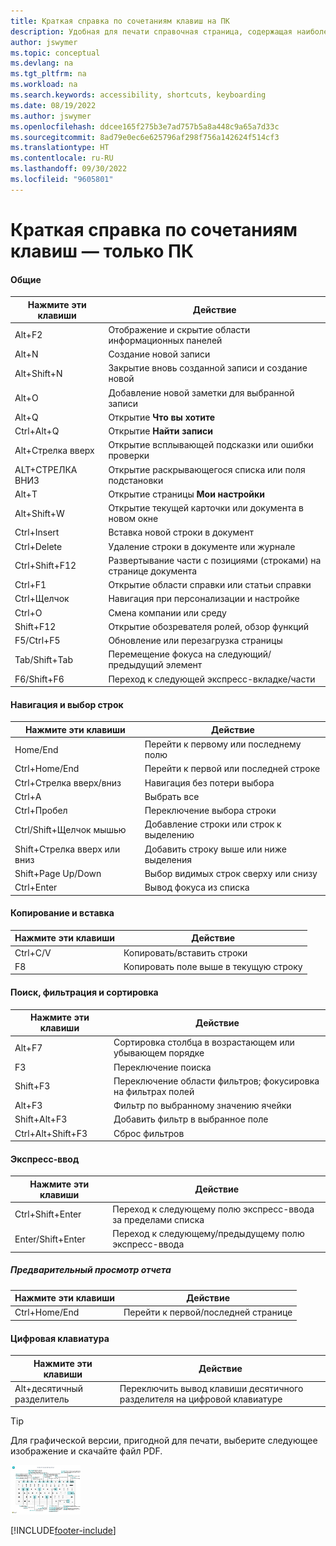 ```yaml
---
title: Краткая справка по сочетаниям клавиш на ПК
description: Удобная для печати справочная страница, содержащая наиболее популярные сочетания клавиш для пользователей ПК.
author: jswymer
ms.topic: conceptual
ms.devlang: na
ms.tgt_pltfrm: na
ms.workload: na
ms.search.keywords: accessibility, shortcuts, keyboarding
ms.date: 08/19/2022
ms.author: jswymer
ms.openlocfilehash: ddcee165f275b3e7ad757b5a8a448c9a65a7d33c
ms.sourcegitcommit: 8ad79e0ec6e625796af298f756a142624f514cf3
ms.translationtype: HT
ms.contentlocale: ru-RU
ms.lasthandoff: 09/30/2022
ms.locfileid: "9605801"
---
```

# <a name="keyboard-quick-reference---pc-only"></a>Краткая справка по сочетаниям клавиш — только ПК

#### <a name="general"></a>Общие

|Нажмите эти клавиши|Действие|  
|-|-|
|Alt+F2|Отображение и скрытие области информационных панелей|
|Alt+N|Создание новой записи|
|Alt+Shift+N|Закрытие вновь созданной записи и создание новой|
|Alt+O|Добавление новой заметки для выбранной записи|
|Alt+Q|Открытие **Что вы хотите**|
|Ctrl+Alt+Q|Открытие **Найти записи**|
|Alt+Стрелка вверх|Открытие всплывающей подсказки или ошибки проверки|
|ALT+СТРЕЛКА ВНИЗ|Открытие раскрывающегося списка или поля подстановки|
|Alt+T|Открытие страницы **Мои настройки**|
|Alt+Shift+W|Открытие текущей карточки или документа в новом окне|
|Ctrl+Insert|Вставка новой строки в документ|
|Ctrl+Delete|Удаление строки в документе или журнале|
|Ctrl+Shift+F12|Развертывание части с позициями (строками) на странице документа|
|Ctrl+F1|Открытие области справки или статьи справки|
|Ctrl+Щелчок|Навигация при персонализации и настройке|
|Ctrl+O|Смена компании или среду|
|Shift+F12|Открытие обозревателя ролей, обзор функций|
|F5/Ctrl+F5|Обновление или перезагрузка страницы|
|Tab/Shift+Tab|Перемещение фокуса на следующий/предыдущий элемент|
|F6/Shift+F6|Переход к следующей экспресс-вкладке/части|

#### <a name="navigate--select-rows"></a>Навигация и выбор строк

|Нажмите эти клавиши|Действие|
|-|-|
|Home/End|Перейти к первому или последнему полю|
|Ctrl+Home/End |Перейти к первой или последней строке|
|Ctrl+Стрелка вверх/вниз|Навигация без потери выбора|
|Ctrl+A |Выбрать все|
|Ctrl+Пробел|Переключение выбора строки|
|Ctrl/Shift+Щелчок мышью|Добавление строки или строк к выделению|
|Shift+Стрелка вверх или вниз|Добавить строку выше или ниже выделения|
|Shift+Page Up/Down|Выбор видимых строк сверху или снизу|
|Ctrl+Enter|Вывод фокуса из списка|

#### <a name="copy--paste"></a>Копирование и вставка

|Нажмите эти клавиши|Действие|
|-|-|
|Ctrl+C/V|Копировать/вставить строки|
|F8|Копировать поле выше в текущую строку|

#### <a name="search-filter--sort"></a>Поиск, фильтрация и сортировка

|Нажмите эти клавиши|Действие|
|-|-|
|Alt+F7|Сортировка столбца в возрастающем или убывающем порядке|
|F3|Переключение поиска|
|Shift+F3|Переключение области фильтров; фокусировка на фильтрах полей|
|Alt+F3|Фильтр по выбранному значению ячейки|
|Shift+Alt+F3|Добавить фильтр в выбранное поле|
|Ctrl+Alt+Shift+F3|Сброс фильтров|

#### <a name="quick-entry"></a>Экспресс-ввод

|Нажмите эти клавиши|Действие|
|-|-|
|Ctrl+Shift+Enter|Переход к следующему полю экспресс-ввода за пределами списка|
|Enter/Shift+Enter|Переход к следующему/предыдущему полю экспресс-ввода|

##### <a name="report-preview"></a>Предварительный просмотр отчета

|Нажмите эти клавиши|Действие|
|-|-|
|Ctrl+Home/End|Перейти к первой/последней странице|

#### <a name="numeric-keypad"></a>Цифровая клавиатура

|Нажмите эти клавиши|Действие|  
|-|-|
|Alt+десятичный разделитель|Переключить вывод клавиши десятичного разделителя на цифровой клавиатуре|

> [!TIP]
> Для графической версии, пригодной для печати, выберите следующее изображение и скачайте файл PDF.
>
> [![Значок, который открывает PDF.](media/keyboard_shortcut_inline.png)](media/keyboard_shortcuts.pdf)


[!INCLUDE[footer-include](includes/footer-banner.md)]

